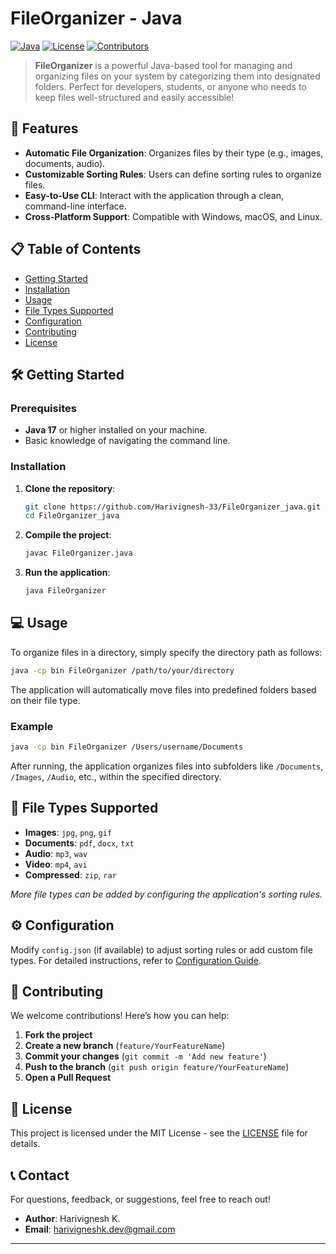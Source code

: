 
# FileOrganizer - Java

[![Java](https://img.shields.io/badge/Java-17-blue.svg)](https://www.oracle.com/java/technologies/javase-jdk17-downloads.html)
[![License](https://img.shields.io/badge/license-MIT-green.svg)](LICENSE)
[![Contributors](https://img.shields.io/github/contributors/Harivignesh-33/FileOrganizer_java)](https://github.com/Harivignesh-33/FileOrganizer_java/graphs/contributors)

> **FileOrganizer** is a powerful Java-based tool for managing and organizing files on your system by categorizing them into designated folders. Perfect for developers, students, or anyone who needs to keep files well-structured and easily accessible!

## 🚀 Features

- **Automatic File Organization**: Organizes files by their type (e.g., images, documents, audio).
- **Customizable Sorting Rules**: Users can define sorting rules to organize files.
- **Easy-to-Use CLI**: Interact with the application through a clean, command-line interface.
- **Cross-Platform Support**: Compatible with Windows, macOS, and Linux.

## 📋 Table of Contents

- [Getting Started](#getting-started)
- [Installation](#installation)
- [Usage](#usage)
- [File Types Supported](#file-types-supported)
- [Configuration](#configuration)
- [Contributing](#contributing)
- [License](#license)

## 🛠️ Getting Started

### Prerequisites

- **Java 17** or higher installed on your machine.  
- Basic knowledge of navigating the command line.

### Installation

1. **Clone the repository**:
    ```bash
    git clone https://github.com/Harivignesh-33/FileOrganizer_java.git
    cd FileOrganizer_java
    ```

2. **Compile the project**:
    ```bash
    javac FileOrganizer.java
    ```

3. **Run the application**:
    ```bash
    java FileOrganizer
    ```

## 💻 Usage

To organize files in a directory, simply specify the directory path as follows:

```bash
java -cp bin FileOrganizer /path/to/your/directory
```

The application will automatically move files into predefined folders based on their file type. 

### Example

```bash
java -cp bin FileOrganizer /Users/username/Documents
```

After running, the application organizes files into subfolders like `/Documents`, `/Images`, `/Audio`, etc., within the specified directory.

## 📁 File Types Supported

- **Images**: `jpg`, `png`, `gif`
- **Documents**: `pdf`, `docx`, `txt`
- **Audio**: `mp3`, `wav`
- **Video**: `mp4`, `avi`
- **Compressed**: `zip`, `rar`
  
*More file types can be added by configuring the application's sorting rules.*

## ⚙️ Configuration

Modify `config.json` (if available) to adjust sorting rules or add custom file types. For detailed instructions, refer to [Configuration Guide](CONFIG.md).

## 🤝 Contributing

We welcome contributions! Here’s how you can help:

1. **Fork the project**
2. **Create a new branch** (`feature/YourFeatureName`)
3. **Commit your changes** (`git commit -m 'Add new feature'`)
4. **Push to the branch** (`git push origin feature/YourFeatureName`)
5. **Open a Pull Request**



## 📜 License

This project is licensed under the MIT License - see the [LICENSE](LICENSE) file for details.

## 📞 Contact

For questions, feedback, or suggestions, feel free to reach out!

- **Author**: Harivignesh K.
- **Email**: harivigneshk.dev@gmail.com

---
